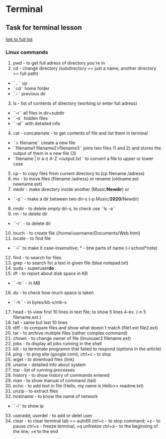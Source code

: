 # Terminal

## Task for terminal lesson

[link to full list](https://app.monstercampaigns.com/c/jg9u9k0by4lj9pvcjeso/)

### Linux commands

1. pwd - to get full adress of directory you´re in
2. cd - change directory (subdirectory == just a name; another directory == full path)
  * ¨..¨ up
  * ¨cd¨ home folder
  * ¨-¨ previous dir
3. ls - list of contents of directory (working or enter full adress)
  * ¨-r¨ all files in dir+subdir
  * ¨-a¨ hidden files
  * ¨-al¨ with detailed info
4. cat - concatenate - to get contents of file and list them in terminal
  * ¨> filename¨ create a new file
  * ¨filename1 filename2>filename3¨ joins two files (1 and 2) and stores the output of them in a new file (3)
  * ¨filename | tr a-z A-Z >output.txt¨ to convert a file to upper or lower case
5. cp - to copy files from current directory to (cp filename /adress)
6. mv - to move files (filename /adress) or rename (oldname.ext newname.ext)
7. mkdir - make directory inside another (Music/**Newdir**) or
  * ¨-p¨ - make a dir between two dir-s (-p Music/**2020**/Newdir) 
8. rmdir - to delete _empty_ dir-s, to check use ¨ls -a¨ 
9. rm - to delete dir
  * ¨-r¨ - to delete dir
10. touch - to create file (/home/username/Documents/Web.html)
11. locate - to find file 
  * ¨-i¨ to make it case-insensitive; * - btw parts of name (-i school*note)
12. find - to search for files
13. grep - to search for a text in given file (blue notepad.txt)
14. sudo - superuser**do**
15. df - to report about disk space in KB
  * ¨-m¨ - in MB
16. du - to check how much space is taken
  * ¨-h¨ - in bytes/kb-s/mb-s
17. head - to view first 10 lines in text file; to show 5 lines 4-ex. (-n 5 filename.ext.)
18. tail - same but last 10 lines
19. diff - to compare files and show what doesn´t match (file1.ext file2.ext)
20. tar - to archive multiple files (rather complex command)
21. chown - to change owner of file (linuxuser2 filename.ext)
22. jobs - to display all jobs running in the shell
23. kill - to terminate programm that failed to respond (options in the article)
24. ping - to ping site (google.com); ctrl+c - to stop
25. wget - to download files (link)
26. uname - detailed info about system
27. top - list of running processes
28. history - to show history of commands entered
29. man - to show manual of command (tail) 
30. echo - to add text in file (Hello, my name is Hello>> readme.txt)
31. unzip - to extract files
32. hostname - to know the name of network
  * ¨-i¨ to show ip
33. useradd; userdel - to add or delet user
34. clear - to clear terminal
tab == autofill
ctrl+c - to stop command; +z - to pause
ctrl+s - freeze terminal; +q unfreeze
ctrl+a - to the beginning of the line; +e to the end